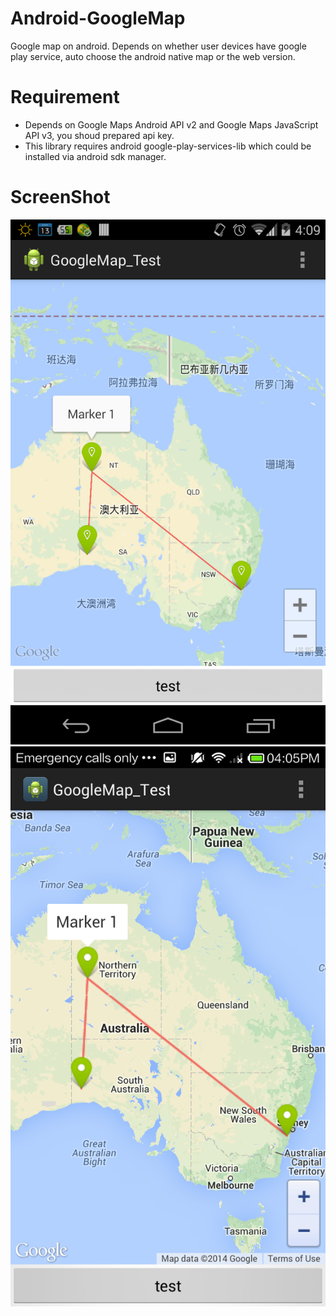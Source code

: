 Android-GoogleMap
=================

Google map on android. Depends on whether user devices have google play service, auto choose the android native map or the web version.


Requirement
================
* Depends on Google Maps Android API v2 and Google Maps JavaScript API v3, you shoud prepared api key.
* This library requires android google-play-services-lib which could be installed via android sdk manager.




ScreenShot 
================

![](/screenshot/Screenshot_native.png)
![](/screenshot/Screenshot_web.png)
